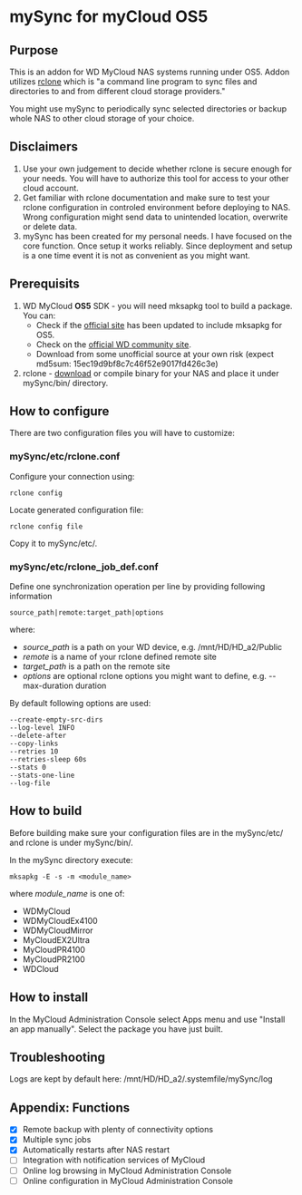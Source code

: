 # mySync for myCloud OS5
## Purpose
This is an addon for WD MyCloud NAS systems running under OS5. Addon utilizes [rclone](https://rclone.org/) which is "a command line program to sync files and directories to and from different cloud storage providers."

You might use mySync to periodically sync selected directories or backup whole NAS to other cloud storage of your choice.

## Disclaimers
1) Use your own judgement to decide whether rclone is secure enough for your needs. You will have to authorize this tool for access to your other cloud account.
2) Get familiar with rclone documentation and make sure to test your rclone configuration in controled environment before deploying to NAS. Wrong configuration might send data to unintended location, overwrite or delete data. 
3) mySync has been created for my personal needs. I have focused on the core function. Once setup it works reliably. Since deployment and setup is a one time event it is not as convenient as you might want.

## Prerequisits
1) WD MyCloud **OS5** SDK - you will need mksapkg tool to build a package. You can:
   - Check if the [official site](https://developer.westerndigital.com/develop/wd/sdk.html) has been updated to include mksapkg for OS5.
   - Check on the [official WD community site](https://community.wd.com/t/whare-are-the-os5-sdk-tools/266486/3).
   - Download from some unofficial source at your own risk (expect md5sum: 15ec19d9bf8c7c46f52e9017fd426c3e)
3) rclone - [download](https://github.com/rclone/rclone/releases) or compile binary for your NAS and place it under mySync/bin/ directory.

## How to configure
There are two configuration files you will have to customize:
### mySync/etc/rclone.conf
Configure your connection using:
```
rclone config
```

Locate generated configuration file:
```
rclone config file
```

Copy it to mySync/etc/.

### mySync/etc/rclone_job_def.conf
Define one synchronization operation per line by providing following information
```
source_path|remote:target_path|options
```
where:
* *source_path* is a path on your WD device, e.g. /mnt/HD/HD_a2/Public
* *remote* is a name of your rclone defined remote site
* *target_path* is a path on the remote site
* *options* are optional rclone options you might want to define, e.g. --max-duration duration

By default following options are used:
```
--create-empty-src-dirs
--log-level INFO
--delete-after
--copy-links
--retries 10
--retries-sleep 60s
--stats 0
--stats-one-line
--log-file
```

## How to build
Before building make sure your configuration files are in the mySync/etc/ and rclone is under mySync/bin/.

In the mySync directory execute:
```
mksapkg -E -s -m <module_name>
```

where *module_name* is one of:
* WDMyCloud
* WDMyCloudEx4100
* WDMyCloudMirror
* MyCloudEX2Ultra
* MyCloudPR4100
* MyCloudPR2100
* WDCloud

## How to install
In the MyCloud Administration Console select Apps menu and use "Install an app manually". Select the package you have just built.

## Troubleshooting
Logs are kept by default here: /mnt/HD/HD_a2/.systemfile/mySync/log

## Appendix: Functions
- [x] Remote backup with plenty of connectivity options
- [x] Multiple sync jobs
- [x] Automatically restarts after NAS restart
- [ ] Integration with notification services of MyCloud
- [ ] Online log browsing in MyCloud Administration Console
- [ ] Online configuration in MyCloud Administration Console
